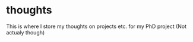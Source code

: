 # thoughts
This is where I store my thoughts on projects etc. for my PhD project (Not actualy though)
